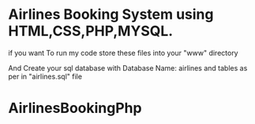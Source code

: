 # Airlines Booking System   using HTML,CSS,PHP,MYSQL.

if you want To run my code store these files into your "www" directory

And Create your sql database  with Database Name: airlines
           and tables as per in "airlines.sql" file  

# AirlinesBookingPhp
